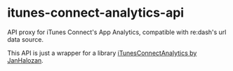 # itunes-connect-analytics-api
API proxy for iTunes Connect's App Analytics, compatible with re:dash's url data source.

This API is just a wrapper for a library [iTunesConnectAnalytics by JanHalozan](https://github.com/JanHalozan/iTunesConnectAnalytics).
